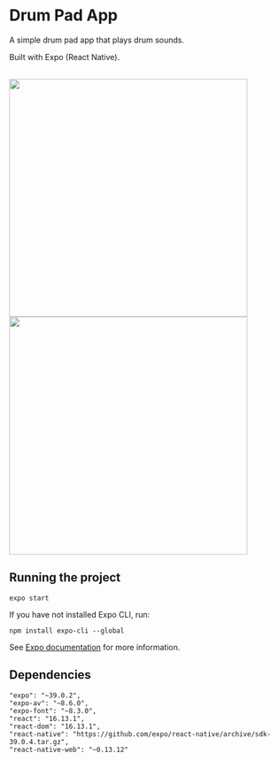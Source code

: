# Drum Pad App
A simple drum pad app that plays drum sounds.

Built with Expo (React Native).

<br>
<img src="https://gitlab.com/fwrhine/drum-pad-app/-/raw/master/images/splash.png" height="430" />
<img src="https://gitlab.com/fwrhine/drum-pad-app/-/raw/master/images/drumpad.gif" height="430" />

## Running the project
```
expo start
```

If you have not installed Expo CLI, run:
```
npm install expo-cli --global
```

See [Expo documentation](https://docs.expo.io/get-started/installation/) for more information.

## Dependencies
```
"expo": "~39.0.2",
"expo-av": "~8.6.0",
"expo-font": "~8.3.0",
"react": "16.13.1",
"react-dom": "16.13.1",
"react-native": "https://github.com/expo/react-native/archive/sdk-39.0.4.tar.gz",
"react-native-web": "~0.13.12"
```